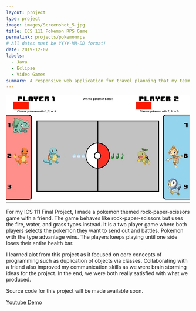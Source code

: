 ```yaml
---
layout: project
type: project
image: images/Screenshot_5.jpg
title: ICS 111 Pokemon RPS Game
permalink: projects/pokemonrps
# All dates must be YYYY-MM-DD format!
date: 2019-12-07
labels:
  - Java
  - Eclipse
  - Video Games
summary: A responsive web application for travel planning that my team developed in ICS 415.
---
```


<img class="ui medium right floated rounded image" src="../images/Screenshot_7.jpg">

For my ICS 111 Final Project, I made a pokemon themed rock-paper-scissors game with a friend. The game behaves like rock-paper-scissors but uses the fire, water, and grass types instead. It is a two player game where both players selects the pokemon they want to send out and battles. Pokemon with the type advantage wins. The players keeps playing until one side loses their entire health bar. 

I learned alot from this project as it focused on core concepts of programming such as duplication of objects via classes. Collaborating with a friend also improved my communication skills as we were brain storming ideas for the project. In the end, we were both really satisfied with what we produced.

Source code for this project will be made available soon.

[Youtube Demo](https://www.youtube.com/watch?v=M7_n76qbwCU&feature=youtu.be)
